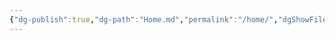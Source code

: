 ```yaml
---
{"dg-publish":true,"dg-path":"Home.md","permalink":"/home/","dgShowFileTree":true,"dgEnableSearch":true,"dgShowToc":true,"dgLinkPreview":true,"dgShowTags":true,"noteIcon":""}
---
```


